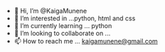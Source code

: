 - 👋 Hi, I’m @KaigaMunene
- 👀 I’m interested in ...python, html and css
- 🌱 I’m currently learning ... python
- 💞️ I’m looking to collaborate on ...
- 📫 How to reach me ... kaigamunene@gmail.com

<!---
KaigaMunene/KaigaMunene is a ✨ special ✨ repository because its `README.md` (this file) appears on your GitHub profile.
You can click the Preview link to take a look at your changes.
--->
